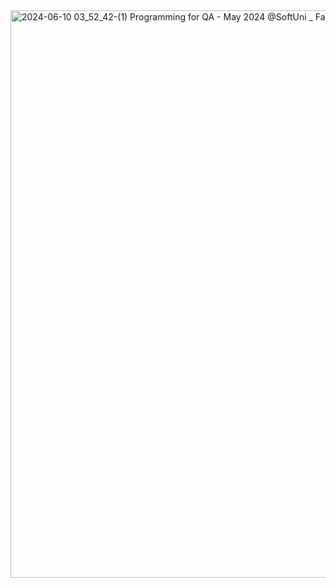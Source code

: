 
<img width="908" alt="2024-06-10 03_52_42-(1) Programming for QA - May 2024 @SoftUni _ Facebook" src="https://github.com/svetlanasieber/Software-Engineering--Path-SoftUni/assets/135451084/f425de62-8961-48d3-9ffb-8a5c005aa047">
